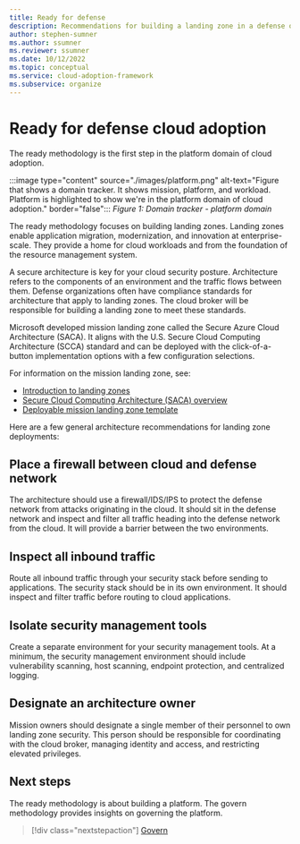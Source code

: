```yaml
---
title: Ready for defense
description: Recommendations for building a landing zone in a defense organization
author: stephen-sumner
ms.author: ssumner
ms.reviewer: ssumner
ms.date: 10/12/2022
ms.topic: conceptual
ms.service: cloud-adoption-framework
ms.subservice: organize
---
```

# Ready for defense cloud adoption

The ready methodology is the first step in the platform domain of cloud adoption.

:::image type="content" source="./images/platform.png" alt-text="Figure that shows a domain tracker. It shows mission, platform, and workload. Platform is highlighted to show we're in the platform domain of cloud adoption." border="false":::
*Figure 1: Domain tracker - platform domain*

The ready methodology focuses on building landing zones. Landing zones enable application migration, modernization, and innovation at enterprise-scale. They provide a home for cloud workloads and from the foundation of the resource management system.

A secure architecture is key for your cloud security posture. Architecture refers to the components of an environment and the traffic flows between them. Defense organizations often have compliance standards for architecture that apply to landing zones. The cloud broker will be responsible for building a landing zone to meet these standards.

Microsoft developed mission landing zone called the Secure Azure Cloud Architecture (SACA). It aligns with the U.S. Secure Cloud Computing Architecture (SCCA) standard and can be deployed with the click-of-a-button implementation options with a few configuration selections.

For information on the mission landing zone, see:

- [Introduction to landing zones](/azure/cloud-adoption-framework/ready/landing-zone/)
- [Secure Cloud Computing Architecture (SACA) overview](/azure/azure-government/compliance/secure-azure-computing-architecture)
- [Deployable mission landing zone template](https://github.com/Azure/missionlz)

Here are a few general architecture recommendations for landing zone deployments:

## Place a firewall between cloud and defense network

The architecture should use a firewall/IDS/IPS to protect the defense network from attacks originating in the cloud. It should sit in the defense network and inspect and filter all traffic heading into the defense network from the cloud. It will provide a barrier between the two environments.

## Inspect all inbound traffic

Route all inbound traffic through your security stack before sending to applications. The security stack  should be in its own environment. It should inspect and filter traffic before routing to cloud applications.

## Isolate security management tools

Create a separate environment for your security management tools. At a minimum, the security management environment should include vulnerability scanning, host scanning, endpoint protection, and centralized logging.

## Designate an architecture owner

Mission owners should designate a single member of their personnel to own landing zone security. This person should be responsible for coordinating with the cloud broker, managing identity and access, and restricting elevated privileges.

## Next steps

The ready methodology is about building a platform. The govern methodology provides insights on governing the platform.

> [!div class="nextstepaction"]
> [Govern](govern.md)
